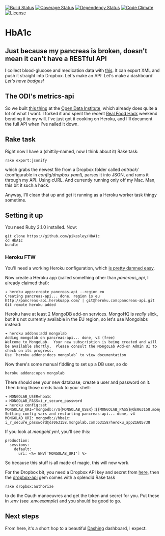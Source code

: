 [![Build Status](http://b.adge.me/travis/pikesley/HbA1c.svg)](https://travis-ci.org/pikesley/HbA1c)
[![Coverage Status](http://b.adge.me/coveralls/pikesley/HbA1c.svg)](https://coveralls.io/r/pikesley/HbA1c)
[![Dependency Status](http://b.adge.me/gemnasium/pikesley/HbA1c.svg)](https://gemnasium.com/pikesley/HbA1c)
[![Code Climate](http://b.adge.me/codeclimate/github/pikesley/HbA1c.svg)](https://codeclimate.com/github/pikesley/HbA1c)
[![License](http://b.adge.me/:license-mit-green.svg)](http://pikesley.mit-license.org/)

# HbA1c

## Just because my pancreas is broken, doesn't mean it can't have a RESTful API

I collect blood-glucose and medication data with [this](http://www.medivo.com/ontrack/). It can export XML and push it straight into Dropbox. Let's make an API! Let's make a dashboard! _Let's have badges!_

## The ODI's metrics-api

So we built [this thing](https://metrics.theodi.org/) at the [Open Data Institute](http://theodi.org), which already does quite a lot of what I want. I forked it and spent the recent [Real Food Hack](http://lanyrd.com/2014/real-food-hack/) weekend bending it to my will. I've just got it cooking on Heroku, and I'll document the full API when I've nailed it down.

## Rake task

Right now I have a (shittily-named, now I think about it) Rake task:

    rake export:jsonify
    
which grabs the newest file from a Dropbox folder called _ontrack/_ (configurable in _config/dropbox.yaml_), parses it into JSON, and rams it through my API. Using cURL. And currently running only off my Mac. Man, this bit it such a hack. 

Anyway, I'll clean that up and get it running as a Heroku worker task thingy sometime. 

## Setting it up

You need Ruby 2.1.0 installed. Now:

    git clone https://github.com/pikesley/HbA1c
    cd HbA1c
    bundle
       
### Heroku FTW

You'll need a working Heroku configuration, which [is pretty damned easy](https://devcenter.heroku.com/articles/quickstart).

Now create a Heroku app (called something other than _pancreas_api_, I already claimed that):

    ➔ heroku apps:create pancreas-api --region eu
    Creating pancreas-api... done, region is eu
    http://pancreas-api.herokuapp.com/ | git@heroku.com:pancreas-api.git
    Git remote heroku added

Heroku have at least 2 MongoDB add-on services. MongoHQ is _really_ slick, but it's not currently available in the EU region, so let's use Mongolabs instead:

    ➔ heroku addons:add mongolab
    Adding mongolab on pancreas-api... done, v3 (free)
    Welcome to MongoLab.  Your new subscription is being created and will be available shortly.  Please consult the MongoLab Add-on Admin UI to check on its progress.
    Use `heroku addons:docs mongolab` to view documentation

Now there's some manual fiddling to set up a DB user, so do

    heroku addons:open mongolab
    
There should see your new database; create a user and password on it. Then bring those creds back to your shell:

    ➔ MONGOLAB_USER=hba1c
    ➔ MONGOLAB_PASS=i_r_secure_password
    ➔ heroku config:set MONGOLAB_URI="mongodb://${MONGOLAB_USER}:${MONGOLAB_PASS}@ds063158.mongolab.com:63158/heroku_app21605738"
    Setting config vars and restarting pancreas-api... done, v4
    MONGOLAB_URI: mongodb://hba1c: i_r_secure_password@ds063158.mongolab.com:63158/heroku_app21605738

If you look at _mongoid.yml_, you'll see this:

    production: 
      sessions:
        default:
          uri: <%= ENV['MONGOLAB_URI'] %>
          
So because this stuff is all made of magic, this will now work.



For the Dropbox bit, you need a Dropbox API key and secret from [here](https://www.dropbox.com/developers/apps), then the [dropbox-api](https://github.com/futuresimple/dropbox-api) gem comes with a splendid Rake task

    rake dropbox:authorize

to do the Oauth manoeuvres and get the token and secret for you. Put these in _.env_ (see _.env.example_) and you should be good to go.


## Next steps

From here, it's a short hop to a beautiful [Dashing](http://shopify.github.io/dashing/) dashboard, I expect.
